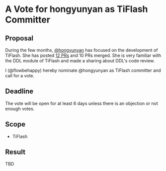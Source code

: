 # A Vote for hongyunyan as TiFlash Committer

## Proposal

During the few months, [@hongyunyan](https://github.com/hongyunyan) has focused on the development of TiFlash.  She has posted [12 PRs](https://github.com/pingcap/tiflash/pulls/hongyunyan) and 10 PRs merged. She is very familiar with the DDL module of TiFlash and made a sharing about DDL's code review.

I (@flowbehappy) hereby nominate @hongyunyan as TiFlash committer and call for a vote.

## Deadline

The vote will be open for at least 6 days unless there is an objection or not enough votes.

## Scope

* TiFlash

## Result

TBD